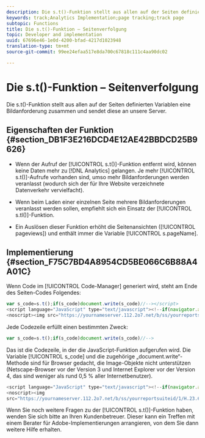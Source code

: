 ```yaml
---
description: Die s.t()-Funktion stellt aus allen auf der Seiten definierten Variablen eine Bildanforderung zusammen und sendet diese an unsere Server.
keywords: track;Analytics Implementation;page tracking;track page
subtopic: Functions
title: Die s.t()-Funktion – Seitenverfolgung
topic: Developer and implementation
uuid: 67696e46-1e0d-4200-bfad-4217d1023948
translation-type: tm+mt
source-git-commit: 99ee24efaa517e8da700c67818c111c4aa90dc02

---
```



# Die s.t()-Funktion – Seitenverfolgung

Die s.t()-Funktion stellt aus allen auf der Seiten definierten Variablen eine Bildanforderung zusammen und sendet diese an unsere Server.

## Eigenschaften der Funktion {#section_DB1F3E216DCD4E12AE42BBDCD25B9626}

* Wenn der Aufruf der [!UICONTROL s.t()]-Funktion entfernt wird, können keine Daten mehr zu [!DNL Analytics] gelangen. Je mehr [!UICONTROL s.t()]-Aufrufe vorhanden sind, umso mehr Bildanforderungen werden veranlasst (wodurch sich der für Ihre Website verzeichnete Datenverkehr vervielfacht).

* Wenn beim Laden einer einzelnen Seite mehrere Bildanforderungen veranlasst werden sollen, empfiehlt sich ein Einsatz der [!UICONTROL s.tl()]-Funktion.
* Ein Auslösen dieser Funktion erhöht die Seitenansichten ([!UICONTROL pageviews]) und enthält immer die Variable [!UICONTROL s.pageName].

## Implementierung {#section_F75C7BD4A8954CD5BE066C6B88A4A01C}

Wenn Code im [!UICONTROL Code-Manager] generiert wird, steht am Ende des Seiten-Codes Folgendes:

```js
var s_code=s.t();if(s_code)document.write(s_code)//--></script> 
<script language="JavaScript" type="text/javascript"><!--if(navigator.appVersion.indexOf('MSIE')>=0)document.write(unescape('%3C')+'\!-'+'-')//--></script> 
<noscript><img src="https://yournameserver.112.2o7.net/b/ss/yourreportsuiteid/1/H.23.6--NS/0" height="1" width="1" border="0" alt="" /></noscript> 
```

Jede Codezeile erfüllt einen bestimmten Zweck:

```js
var s_code=s.t();if(s_code)document.write(s_code)//-->
```

Das ist die Codezeile, in der die JavaScript-Funktion aufgerufen wird. Die Variable [!UICONTROL s_code] und die zugehörige „document.write“-Methode sind für Browser gedacht, die Image-Objekte nicht unterstützen (Netscape-Browser vor der Version 3 und Internet Explorer vor der Version 4, das sind weniger als rund 0,5 % aller Internetbenutzer).

```js
<script language="JavaScript" type="text/javascript"><!--if(navigator.appVersion.indexOf('MSIE')>=0)document.write(unescape('%3C')+'\!-'+'-')//--></script> 
<noscript><img  
src="https://yournameserver.112.2o7.net/b/ss/yourreportsuiteid/1/H.23.6--NS/0" height="1" width="1" border="0" alt="" />
```

Wenn Sie noch weitere Fragen zu der [!UICONTROL s.t()]-Funktion haben, wenden Sie sich bitte an Ihren Kundenbetreuer. Dieser kann ein Treffen mit einem Berater für Adobe-Implementierungen arrangieren, von dem Sie dann weitere Hilfe erhalten.
